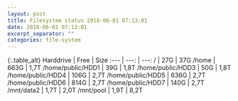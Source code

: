 ```yaml
---
layout: post
title: Filesystem status 2018-06-01 07:13:01
date: 2018-06-01 07:13:01
excerpt_separator: ""
categories: file-system
---
```

{:.table_alt}
Harddrive | Free | Size
:--- | ---: | ---:
/ | 27G | 37G
/home | 663G | 1,7T
/home/public/HDD1 | 39G | 1,8T
/home/public/HDD3 | 50G | 1,8T
/home/public/HDD4 | 106G | 2,7T
/home/public/HDD5 | 636G | 2,7T
/home/public/HDD6 | 814G | 2,7T
/home/public/HDD7 | 140G | 2,7T
/mnt/data2 | 1,7T | 2,0T
/mnt/pool | 1,9T | 8,2T
